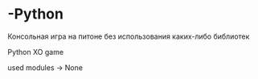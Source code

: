 # -Python
Консольная игра на питоне без использования каких-либо библиотек

Python XO game

used modules -> None
